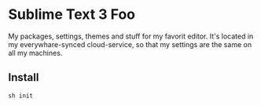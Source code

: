 # Sublime Text 3 Foo

My packages, settings, themes and stuff for my favorit editor. It's located in my everywhare-synced cloud-service, so that my settings are the same on all my machines.

## Install

```
sh init
```
